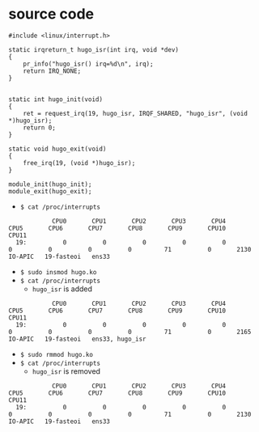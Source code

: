 # source code
````
#include <linux/interrupt.h>

static irqreturn_t hugo_isr(int irq, void *dev)
{
	pr_info("hugo_isr() irq=%d\n", irq);
	return IRQ_NONE;
}


static int hugo_init(void)
{
	ret = request_irq(19, hugo_isr, IRQF_SHARED, "hugo_isr", (void *)hugo_isr);
	return 0;
}

static void hugo_exit(void)
{
	free_irq(19, (void *)hugo_isr);
}

module_init(hugo_init);
module_exit(hugo_exit);
````

- `$ cat /proc/interrupts`
````
            CPU0       CPU1       CPU2       CPU3       CPU4       CPU5       CPU6       CPU7       CPU8       CPU9       CPU10      CPU11      
  19:          0          0          0          0          0          0          0          0          0         71          0       2130   IO-APIC   19-fasteoi   ens33
````

- `$ sudo insmod hugo.ko`
- `$ cat /proc/interrupts`
  - `hugo_isr` is added
````
            CPU0       CPU1       CPU2       CPU3       CPU4       CPU5       CPU6       CPU7       CPU8       CPU9       CPU10      CPU11      
  19:          0          0          0          0          0          0          0          0          0         71          0       2165   IO-APIC   19-fasteoi   ens33, hugo_isr
````


- `$ sudo rmmod hugo.ko`
- `$ cat /proc/interrupts`
  - `hugo_isr` is removed
````
            CPU0       CPU1       CPU2       CPU3       CPU4       CPU5       CPU6       CPU7       CPU8       CPU9       CPU10      CPU11      
  19:          0          0          0          0          0          0          0          0          0         71          0       2130   IO-APIC   19-fasteoi   ens33
````
